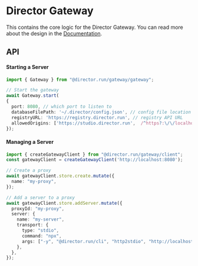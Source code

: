 # Director Gateway

This contains the core logic for the Director Gateway. You can read more about the design in the [Documentation](https://docs.director.run).

## API

#### Starting a Server
```typescript
import { Gateway } from "@director.run/gateway/gateway";

// Start the gateway
await Gateway.start(
{
  port: 8080, // which port to listen to
  databaseFilePath: '~/.director/config.json', // config file location
  registryURL: 'https://registry.director.run', // registry API URL
  allowedOrigins: ['https://studio.director.run',  /^https?:\/\/localhost(:\d+)?$/], // CORS
});
```

#### Managing a Server

```typescript
import { createGatewayClient } from "@director.run/gateway/client";
const gatewayClient = createGatewayClient('http://localhost:8080');

// Create a proxy
await gatewayClient.store.create.mutate({
  name: "my-proxy",
});

// Add a server to a proxy
await gatewayClient.store.addServer.mutate({
  proxyId: "my-proxy",
  server: {
    name: "my-server",
    transport: {
      type: "stdio",
      command: "npx",
      args: ["-y", "@director.run/cli", "http2stdio", "http://localhost:3673/my-server/sse"],
    },
  },
});
```